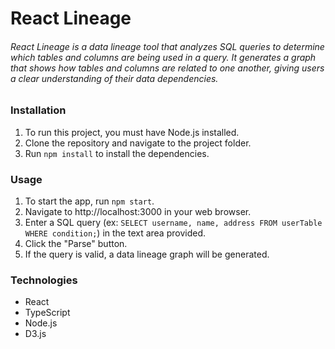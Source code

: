# React Lineage
###### React Lineage is a data lineage tool that analyzes SQL queries to determine which tables and columns are being used in a query. It generates a graph that shows how tables and columns are related to one another, giving users a clear understanding of their data dependencies.

### Installation
1. To run this project, you must have Node.js installed. 
2. Clone the repository and navigate to the project folder. 
3. Run ``` npm install ``` to install the dependencies.

### Usage
1. To start the app, run ``` npm start ```.
2. Navigate to http://localhost:3000 in your web browser.
3. Enter a SQL query (ex: ``` SELECT username, name, address FROM userTable WHERE condition; ```) in the text area provided.
4. Click the "Parse" button. 
5. If the query is valid, a data lineage graph will be generated.

### Technologies
* React
* TypeScript
* Node.js
* D3.js